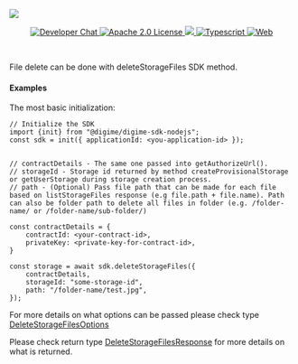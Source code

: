 ![](https://securedownloads.digi.me/partners/digime/SDKReadmeBanner.png)
<p align="center">
    <a href="https://developers.digi.me/slack/join">
        <img src="https://img.shields.io/badge/chat-slack-blueviolet.svg" alt="Developer Chat">
    </a>
    <a href="LICENSE">
        <img src="https://img.shields.io/badge/license-apache 2.0-blue.svg" alt="Apache 2.0 License">
    </a>
    <a href="#">
    	<img src="https://img.shields.io/badge/build-passing-brightgreen.svg">
    </a>
    <a href="https://www.typescriptlang.org/">
        <img src="https://img.shields.io/badge/language-typescript-ff69b4.svg" alt="Typescript">
    </a>
    <a href="https://developers.digi.me/">
        <img src="https://img.shields.io/badge/web-digi.me-red.svg" alt="Web">
    </a>
</p>

<br>

File delete can be done with deleteStorageFiles SDK method.

#### Examples
The most basic initialization:

```
// Initialize the SDK
import {init} from "@digime/digime-sdk-nodejs";
const sdk = init({ applicationId: <you-application-id> });


// contractDetails - The same one passed into getAuthorizeUrl().
// storageId - Storage id returned by method createProvisionalStorage or getUserStorage during storage creation process.
// path - (Optional) Pass file path that can be made for each file based on listStorageFiles response (e.g file.path + file.name). Path can also be folder path to delete all files in folder (e.g. /folder-name/ or /folder-name/sub-folder/)

const contractDetails = {
    contractId: <your-contract-id>,
    privateKey: <private-key-for-contract-id>,
}

const storage = await sdk.deleteStorageFiles({
    contractDetails,
    storageId: "some-storage-id",
    path: "/folder-name/test.jpg",
});

```

For more details on what options can be passed please check type [DeleteStorageFilesOptions](../../../interfaces/Types.DeleteStorageFilesOptions.html)

Please check return type [DeleteStorageFilesResponse](../../../interfaces/Types.ListStorageFilesResponse.html) for more details on what is returned.

